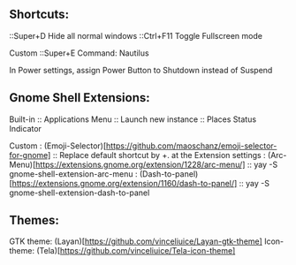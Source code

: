 Shortcuts:
-----------
::Super+D		Hide all normal windows
::Ctrl+F11		Toggle Fullscreen mode

Custom
::Super+E		Command: Nautilus

In Power settings, assign Power Button to Shutdown instead of Suspend

Gnome Shell Extensions:
-----------------------
Built-in
:: Applications Menu
:: Launch new instance
:: Places Status Indicator

Custom
: (Emoji-Selector)[https://github.com/maoschanz/emoji-selector-for-gnome]
::	Replace default shortcut by <Super>+. at the Extension settings
: (Arc-Menu)[https://extensions.gnome.org/extension/1228/arc-menu/]
::	yay -S gnome-shell-extension-arc-menu
: (Dash-to-panel)[https://extensions.gnome.org/extension/1160/dash-to-panel/]
::	yay -S gnome-shell-extension-dash-to-panel


Themes:
-------
GTK theme: (Layan)[https://github.com/vinceliuice/Layan-gtk-theme]
Icon-theme: (Tela)[https://github.com/vinceliuice/Tela-icon-theme]
